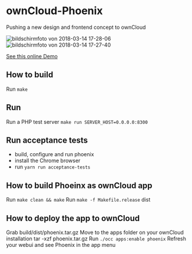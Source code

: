# ownCloud-Phoenix

Pushing a new design and frontend concept to ownCloud

![bildschirmfoto von 2018-03-14 17-28-06](https://user-images.githubusercontent.com/1005065/37416039-20817b4c-27ad-11e8-9f14-cbe12936fd64.png)
![bildschirmfoto von 2018-03-14 17-27-40](https://user-images.githubusercontent.com/1005065/37416040-20ad906a-27ad-11e8-8a56-ad5f824743a0.png)



[See this online Demo](http://dev.felix.click/OWC.007.16/0.1.0/)

## How to build

Run `make`

## Run

Run a PHP test server `make run SERVER_HOST=0.0.0.0:8300`

## Run acceptance tests

- build, configure and run phoenix
- install the Chrome browser
- run `yarn run acceptance-tests`

## How to build Phoeinx as ownCloud app

Run `make clean && make`
Run `make -f Makefile.release` dist


## How to deploy the app to ownCloud

Grab build/dist/phoenix.tar.gz
Move to the apps folder on your ownCloud installation
tar -xzf phoenix.tar.gz
Run `./occ apps:enable phoenix`
Refresh your webui and see Phoenix in the app menu
